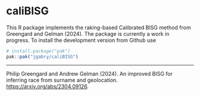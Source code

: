 # caliBISG

This R package implements the raking-based Calibrated BISG method from Greengard and Gelman (2024). 
The package is currently a work in progress. To install the development version from Github use

```r
# install.package("pak")
pak::pak("jgabry/caliBISG")
```

------ 
Philip Greengard and Andrew Gelman (2024). An improved BISG for inferring race from surname and geolocation. 
https://arxiv.org/abs/2304.09126.
    
